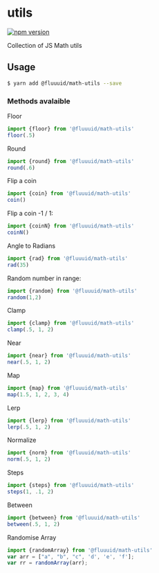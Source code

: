 # utils

[![npm version](https://badge.fury.io/js/%40fluuuid%2Fmath-utils.svg)](https://badge.fury.io/js/%40fluuuid%2Fmath-utils)

Collection of JS Math utils

## Usage
```bash
$ yarn add @fluuuid/math-utils --save
```

### Methods avalaible 

Floor
```js
import {floor} from '@fluuuid/math-utils'
floor(.5)
```


Round
```js
import {round} from '@fluuuid/math-utils'
round(.6)
```


Flip a coin
```js
import {coin} from '@fluuuid/math-utils'
coin()
```


Flip a coin -1 / 1:
```js
import {coinN} from '@fluuuid/math-utils'
coinN()
```


Angle to Radians
```js
import {rad} from '@fluuuid/math-utils'
rad(35)
```


Random number in range:
```js
import {random} from '@fluuuid/math-utils'
random(1,2)
```


Clamp
```js
import {clamp} from '@fluuuid/math-utils'
clamp(.5, 1, 2)
```


Near
```js
import {near} from '@fluuuid/math-utils'
near(.5, 1, 2)
```


Map
```js
import {map} from '@fluuuid/math-utils'
map(1.5, 1, 2, 3, 4)
```


Lerp
```js
import {lerp} from '@fluuuid/math-utils'
lerp(.5, 1, 2)
```


Normalize
```js
import {norm} from '@fluuuid/math-utils'
norm(.5, 1, 2)
```


Steps
```js
import {steps} from '@fluuuid/math-utils'
steps(1, .1, 2)
```


Between
```js
import {between} from '@fluuuid/math-utils'
between(.5, 1, 2)
```

Randomise Array
```js
import {randomArray} from '@fluuuid/math-utils'
var arr = ["a", "b", "c", 'd', 'e', 'f'];
var rr = randomArray(arr);